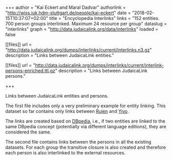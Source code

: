 +++
author = "Kai Eckert and Maral Dadvar"
authorlink = "http://wiss.iuk.hdm-stuttgart.de/people/kai-eckert"
date = "2018-02-15T10:37:07+02:00"
title = "Encyclopedia Interlinks"
links = "152 entities. 700 person groups interlinked. Maximum 24 resource per group" 
dataslug = "interlinks"
graph = "http://data.judaicalink.org/data/interlinks"
loaded = false


[[files]]
	url = "http://data.judaicalink.org/dumps/interlinks/current/interlinks.n3.gz"
	description = "Links between JudaicaLink entities."
	
[[files]]
	url = "http://data.judaicalink.org/dumps/interlinks/current/interlink-persons-enriched.ttl.gz"
	description = "Links between JudaicaLink persons."
	
	
+++

Links between JudaicaLink entities and persons. 
<!--more-->

The first file includes only a very preliminary example for entity linking. This dataset so far contains only links between [Rujen](/datasets/rujen) and [Yivo](/datasets/yivo).

The links are created based on [DBpedia](http://www.dbpedia.org/), i.e., if two entities are linked to the same DBpedia concept (potentially via different language editions), they are considered the same.

The second file contains links between the persons in all the existing datasets. For each group the transitive closure is also created and therefore each person is also interlinked to the external resources. 
